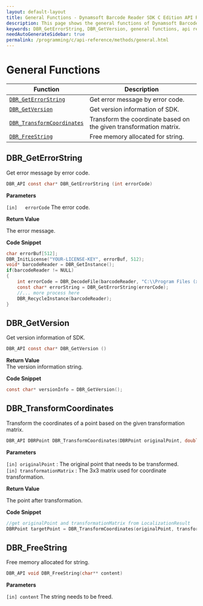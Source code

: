 ```yaml
---
layout: default-layout
title: General Functions - Dynamsoft Barcode Reader SDK C Edition API Reference
description: This page shows the general functions of Dynamsoft Barcode Reader SDK C Edition.
keywords: DBR_GetErrorString, DBR_GetVersion, general functions, api reference, c
needAutoGenerateSidebar: true
permalink: /programming/c/api-reference/methods/general.html
---
```


# General Functions

  | Function               | Description |
  |----------------------|-------------|
  | [`DBR_GetErrorString`](#dbr_geterrorstring) | Get error message by error code. |
  | [`DBR_GetVersion`](#dbr_getversion) | Get version information of SDK. |
  | [`DBR_TransformCoordinates`](#dbr_transformcoordinates) | Transform the coordinate based on the given transformation matrix. |
  | [`DBR_FreeString`](#dbr_freestring) | Free memory allocated for string. |

## DBR_GetErrorString

Get error message by error code.

```c
DBR_API const char* DBR_GetErrorString (int errorCode)	
```   
   
**Parameters**  

`[in]	errorCode` The error code.
 

**Return Value**  

The error message.

**Code Snippet**  

```c
char errorBuf[512];
DBR_InitLicense("YOUR-LICENSE-KEY", errorBuf, 512);
void* barcodeReader = DBR_GetInstance();
if(barcodeReader != NULL)
{
    int errorCode = DBR_DecodeFile(barcodeReader, "C:\\Program Files (x86)\\Dynamsoft\\{Version number}\\Images\\AllSupportedBarcodeTypes.tif", "");
	const char* errorString = DBR_GetErrorString(errorCode);
    //... more process here
    DBR_RecycleInstance(barcodeReader);
}
```



## DBR_GetVersion

Get version information of SDK.

```c
DBR_API const char* DBR_GetVersion ()
```   

**Return Value**  
The version information string.

**Code Snippet**  

```c
const char* versionInfo = DBR_GetVersion();
```

## DBR_TransformCoordinates

Transform the coordinates of a point based on the given transformation matrix.

```c
DBR_API DBRPoint DBR_TransformCoordinates(DBRPoint originalPoint, double transformationMatrix[9])
```

**Parameters**  

`[in] originalPoint` : The original point that needs to be transformed.  
`[in] transformationMatrix` : The 3x3 matrix used for coordinate transformation.

**Return Value**  

The point after transformation.

**Code Snippet**  

```c
//get originalPoint and transformationMatrix from LocalizationResult
DBRPoint targetPoint = DBR_TransformCoordinates(originalPoint, transformationMatrix);
```

## DBR_FreeString

Free memory allocated for string.

```c
DBR_API void DBR_FreeString(char** content)
```

**Parameters** 
 
`[in] content` The string needs to be freed.
